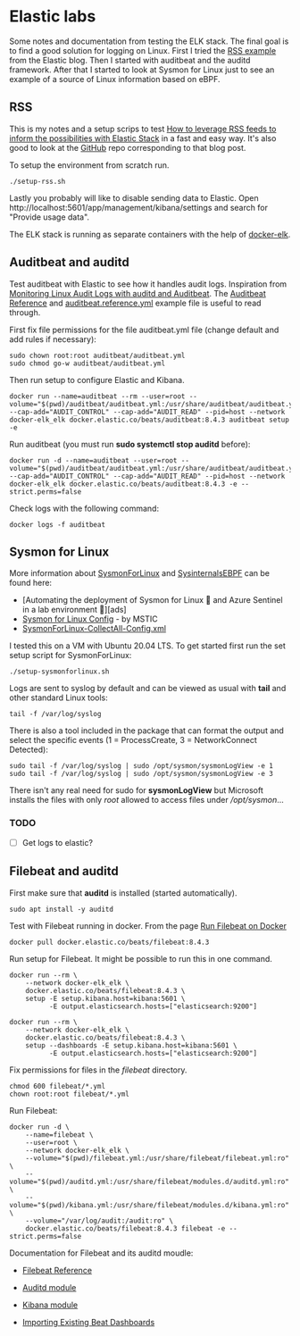 # Elastic labs

Some notes and documentation from testing the ELK stack. The final goal is to find a good solution for logging on Linux. First I tried the [RSS example][lrf] from the Elastic blog. Then I started with auditbeat and the auditd framework. After that I started to look at Sysmon for Linux just to see an example of a source of Linux information based on eBPF.

## RSS

This is my notes and a setup scrips to test [How to leverage RSS feeds to inform the possibilities with Elastic Stack][lrf] in a fast and easy way. It's also good to look at the [GitHub][git] repo corresponding to that blog post.

To setup the environment from scratch run.

    ./setup-rss.sh

Lastly you probably will like to disable sending data to Elastic. Open http://localhost:5601/app/management/kibana/settings and search for "Provide usage data".

The ELK stack is running as separate containers with the help of [docker-elk][del].


## Auditbeat and auditd

Test auditbeat with Elastic to see how it handles audit logs. Inspiration from [Monitoring Linux Audit Logs with auditd and Auditbeat][mla]. The [Auditbeat Reference][are] and [auditbeat.reference.yml][ary] example file is useful to read through.

First fix file permissions for the file auditbeat.yml file (change default and add rules if necessary):

    sudo chown root:root auditbeat/auditbeat.yml
    sudo chmod go-w auditbeat/auditbeat.yml

Then run setup to configure Elastic and Kibana.

    docker run --name=auditbeat --rm --user=root --volume="$(pwd)/auditbeat/auditbeat.yml:/usr/share/auditbeat/auditbeat.yml:ro" --cap-add="AUDIT_CONTROL" --cap-add="AUDIT_READ" --pid=host --network docker-elk_elk docker.elastic.co/beats/auditbeat:8.4.3 auditbeat setup -e

Run auditbeat (you must run **sudo systemctl stop auditd** before):

    docker run -d --name=auditbeat --user=root --volume="$(pwd)/auditbeat/auditbeat.yml:/usr/share/auditbeat/auditbeat.yml:ro" --cap-add="AUDIT_CONTROL" --cap-add="AUDIT_READ" --pid=host --network docker-elk_elk docker.elastic.co/beats/auditbeat:8.4.3 -e --strict.perms=false

Check logs with the following command:

    docker logs -f auditbeat


## Sysmon for Linux

More information about [SysmonForLinux][sfl] and [SysinternalsEBPF][seb] can be found here:

- [Automating the deployment of Sysmon for Linux 🐧 and Azure Sentinel in a lab environment 🧪][ads]
- [Sysmon for Linux Config][slc] - by MSTIC
- [SysmonForLinux-CollectAll-Config.xml][scc]

I tested this on a VM with Ubuntu 20.04 LTS. To get started first run the set setup script for SysmonForLinux:

    ./setup-sysmonforlinux.sh

Logs are sent to syslog by default and can be viewed as usual with **tail** and other standard Linux tools:

    tail -f /var/log/syslog 

There is also a tool included in the package that can format the output and select the specific events (1 = ProcessCreate, 3 = NetworkConnect Detected):

    sudo tail -f /var/log/syslog | sudo /opt/sysmon/sysmonLogView -e 1
    sudo tail -f /var/log/syslog | sudo /opt/sysmon/sysmonLogView -e 3

There isn't any real need for sudo for **sysmonLogView** but Microsoft installs the files with only *root* allowed to access files under */opt/sysmon*...

### TODO

- [ ] Get logs to elastic?

## Filebeat and auditd

First make sure that **auditd** is installed (started automatically).

    sudo apt install -y auditd

Test with Filebeat running in docker. From the page [Run Filebeat on Docker][rfd]

    docker pull docker.elastic.co/beats/filebeat:8.4.3

Run setup for Filebeat. It might be possible to run this in one command.

    docker run --rm \
        --network docker-elk_elk \
        docker.elastic.co/beats/filebeat:8.4.3 \
        setup -E setup.kibana.host=kibana:5601 \
              -E output.elasticsearch.hosts=["elasticsearch:9200"]

    docker run --rm \
        --network docker-elk_elk \
        docker.elastic.co/beats/filebeat:8.4.3 \
        setup --dashboards -E setup.kibana.host=kibana:5601 \
              -E output.elasticsearch.hosts=["elasticsearch:9200"]

Fix permissions for files in the *filebeat* directory.

	chmod 600 filebeat/*.yml
	chown root:root filebeat/*.yml

Run Filebeat:

    docker run -d \
        --name=filebeat \
        --user=root \
        --network docker-elk_elk \
        --volume="$(pwd)/filebeat.yml:/usr/share/filebeat/filebeat.yml:ro" \
        --volume="$(pwd)/auditd.yml:/usr/share/filebeat/modules.d/auditd.yml:ro" \
        --volume="$(pwd)/kibana.yml:/usr/share/filebeat/modules.d/kibana.yml:ro" \
        --volume="/var/log/audit:/audit:ro" \
        docker.elastic.co/beats/filebeat:8.4.3 filebeat -e --strict.perms=false

Documentation for Filebeat and its auditd moudle:

- [Filebeat Reference][fir]
- [Auditd module][aum]
- [Kibana module][kim]
- [Importing Existing Beat Dashboards][ieb]


  [are]: https://www.elastic.co/guide/en/beats/auditbeat/current/index.html
  [ary]: https://www.elastic.co/guide/en/beats/auditbeat/current/auditbeat-reference-yml.html
  [aum]: https://www.elastic.co/guide/en/beats/filebeat/current/filebeat-module-auditd.html
  [del]: https://github.com/deviantony/docker-elk
  [fir]: https://www.elastic.co/guide/en/beats/filebeat/current/index.html
  [git]: https://github.com/cyberimposters/rss-security
  [ieb]: https://www.elastic.co/guide/en/beats/devguide/8.4/import-dashboards.html
  [kim]: https://www.elastic.co/guide/en/beats/filebeat/current/filebeat-module-kibana.html
  [mla]: https://sematext.com/blog/auditd-logs-auditbeat-elasticsearch-logsene/
  [lrf]: https://www.elastic.co/blog/how-to-leverage-rss-feeds-to-inform-the-possibilities-with-elastic-stack
  [rfd]: https://www.elastic.co/guide/en/beats/filebeat/current/running-on-docker.html
  [scc]: https://gist.github.com/Cyb3rWard0g/bcf1514cc340197f0076bf1da8954077
  [seb]: https://github.com/Sysinternals/SysinternalsEBPF
  [sfl]: https://github.com/Sysinternals/SysmonForLinux
  [slc]: https://github.com/microsoft/MSTIC-Sysmon/tree/main/linux/configs

